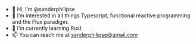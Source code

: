 - 👋 Hi, I’m @sanderphilipse
- 👀 I’m interested in all things Typescript, functional reactive programming and the Flux paradigm.
- 🌱 I’m currently learning Rust
- 📫 You can reach me at sanderphilipse@gmail.com
